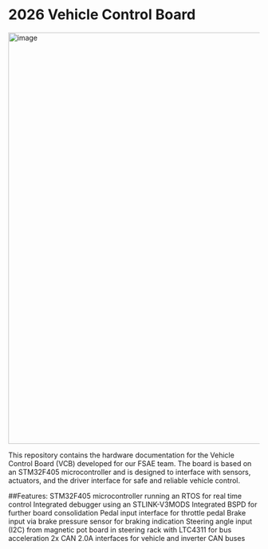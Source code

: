 # 2026 Vehicle Control Board
<img width="630" height="826" alt="image" src="https://github.com/user-attachments/assets/20562bef-f44f-40c3-88ad-6bab0abf0726" />

This repository contains the hardware documentation for the Vehicle Control Board (VCB) developed for our FSAE team. The board is based on an STM32F405 microcontroller and is designed to interface with sensors, actuators, and the driver interface for safe and reliable vehicle control.

##Features:
STM32F405 microcontroller running an RTOS for real time control
Integrated debugger using an STLINK-V3MODS
Integrated BSPD for further board consolidation
Pedal input interface for throttle pedal
Brake input via brake pressure sensor for braking indication
Steering angle input (I2C) from magnetic pot board in steering rack with LTC4311 for bus acceleration
2x CAN 2.0A interfaces for vehicle and inverter CAN buses
